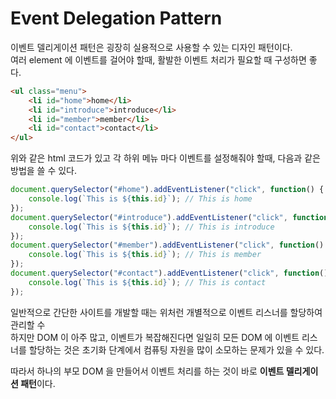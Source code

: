 # Event Delegation Pattern
이벤트 델리게이션 패턴은 굉장히 실용적으로 사용할 수 있는 디자인 패턴이다.<br>
여러 element 에 이벤트를 걸어야 할때, 활발한 이벤트 처리가 필요할 때 구성하면 좋다.

```html
<ul class="menu">
    <li id="home">home</li>
    <li id="introduce">introduce</li>
    <li id="member">member</li>
    <li id="contact">contact</li>
</ul>
```
위와 같은 html 코드가 있고 각 하위 메뉴 마다 이벤트를 설정해줘야 할때, 다음과 같은 방법을 쓸 수 있다.
```javascript
document.querySelector("#home").addEventListener("click", function() {
    console.log(`This is ${this.id}`); // This is home
});
document.querySelector("#introduce").addEventListener("click", function() {
    console.log(`This is ${this.id}`); // This is introduce
});
document.querySelector("#member").addEventListener("click", function() {
    console.log(`This is ${this.id}`); // This is member
});
document.querySelector("#contact").addEventListener("click", function() {
    console.log(`This is ${this.id}`); // This is contact
});
```
일반적으로 간단한 사이트를 개발할 때는 위처런 개별적으로 이벤트 리스너를 할당하여 관리할 수  
하지만 DOM 이 아주 많고, 이벤트가 복잡해진다면 일일히 모든 DOM 에 이벤트 리스너를 할당하는 것은
초기화 단계에서 컴퓨팅 자원을 많이 소모하는 문제가 있을 수 있다. 

따라서 하나의 부모 DOM 을 만들어서 이벤트 처리를 하는 것이 바로 **이벤트 델리게이션 패턴**이다. 
